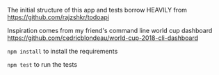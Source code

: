 The initial structure of this app and tests borrow HEAVILY from https://github.com/rajzshkr/todoapi

Inspiration comes from my friend's command line world cup dashboard https://github.com/cedricblondeau/world-cup-2018-cli-dashboard


`npm install` to install the requirements

`npm test` to run the tests
